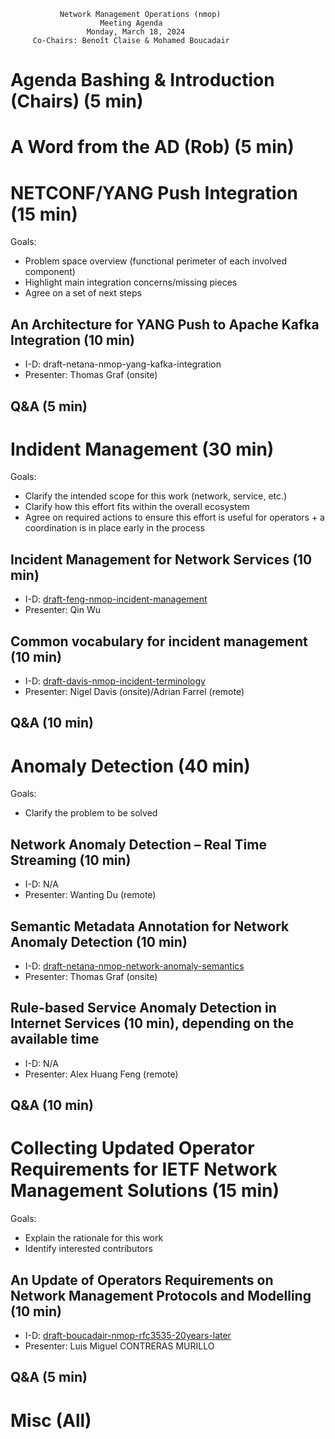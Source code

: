
               Network Management Operations (nmop)
                        Meeting Agenda
                     Monday, March 18, 2024
         Co-Chairs: Benoît Claise & Mohamed Boucadair

# Agenda Bashing & Introduction (Chairs) (5 min)
# A Word from the AD (Rob) (5 min)
   
# NETCONF/YANG Push Integration (15 min)

Goals: 
* Problem space overview (functional perimeter of each involved component)
* Highlight main integration concerns/missing pieces
* Agree on a set of next steps

## An Architecture for YANG Push to Apache Kafka Integration (10 min)

   - I-D: draft-netana-nmop-yang-kafka-integration
   - Presenter: Thomas Graf (onsite)

## Q&A (5 min)

# Indident Management (30 min)

Goals: 
* Clarify the intended scope for this work (network, service, etc.)
* Clarify how this effort fits within the overall ecosystem
* Agree on required actions to ensure this effort is useful for operators + a coordination is in place early in the process
  
## Incident Management for Network Services (10 min)

   - I-D: [draft-feng-nmop-incident-management](https://datatracker.ietf.org/doc/draft-feng-nmop-incident-management/)
   - Presenter: Qin Wu
     
## Common vocabulary for incident management (10 min)

   - I-D: [draft-davis-nmop-incident-terminology](https://datatracker.ietf.org/doc/draft-davis-nmop-incident-terminology/)
   - Presenter: Nigel Davis (onsite)/Adrian Farrel (remote)

## Q&A (10 min)

# Anomaly Detection (40 min)

Goals: 
* Clarify the problem to be solved

## Network Anomaly Detection – Real Time Streaming (10 min)

   - I-D: N/A   
   - Presenter: Wanting Du (remote)

## Semantic Metadata Annotation for Network Anomaly Detection (10 min)

   - I-D: [draft-netana-nmop-network-anomaly-semantics](https://datatracker.ietf.org/doc/draft-netana-nmop-network-anomaly-semantics/)
   - Presenter: Thomas Graf (onsite)

## Rule-based Service Anomaly Detection in Internet Services (10 min), depending on the available time

   - I-D: N/A
   - Presenter: Alex Huang Feng (remote)


## Q&A (10 min)

# Collecting Updated Operator Requirements for IETF Network Management Solutions (15 min)

Goals: 
* Explain the rationale for this work
* Identify interested contributors
  
## An Update of Operators Requirements on Network Management Protocols and Modelling (10 min)

   - I-D: [draft-boucadair-nmop-rfc3535-20years-later](https://datatracker.ietf.org/doc/draft-boucadair-nmop-rfc3535-20years-later/)
   - Presenter: Luis Miguel CONTRERAS MURILLO

## Q&A (5 min)
    
# Misc (All)
